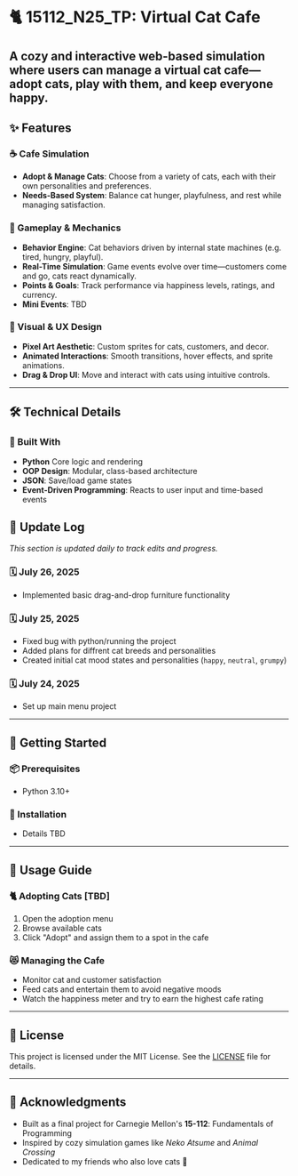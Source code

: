 # 🐈 15112_N25_TP: Virtual Cat Cafe  
A cozy and interactive web-based simulation where users can manage a virtual cat cafe—adopt cats, play with them, and keep everyone happy.
---
## ✨ Features  

### ☕ Cafe Simulation  
- **Adopt & Manage Cats**: Choose from a variety of cats, each with their own personalities and preferences.  
- **Needs-Based System**: Balance cat hunger, playfulness, and rest while managing satisfaction.

### 🧠 Gameplay & Mechanics  
- **Behavior Engine**: Cat behaviors driven by internal state machines (e.g. tired, hungry, playful).  
- **Real-Time Simulation**: Game events evolve over time—customers come and go, cats react dynamically.  
- **Points & Goals**: Track performance via happiness levels, ratings, and currency.  
- **Mini Events**: TBD

### 🎨 Visual & UX Design  
- **Pixel Art Aesthetic**: Custom sprites for cats, customers, and decor.  
- **Animated Interactions**: Smooth transitions, hover effects, and sprite animations.  
- **Drag & Drop UI**: Move and interact with cats using intuitive controls.  

---

## 🛠️ Technical Details  

### 🔧 Built With  
- **Python** Core logic and rendering  
- **OOP Design**: Modular, class-based architecture  
- **JSON**: Save/load game states  
- **Event-Driven Programming**: Reacts to user input and time-based events

## 📝 Update Log  

_This section is updated daily to track edits and progress._

### 🗓️ July 26, 2025   
- Implemented basic drag-and-drop furniture functionality  

### 🗓️ July 25, 2025  
- Fixed bug with python/running the project
- Added plans for diffrent cat breeds and personalities
- Created initial cat mood states and personalities (`happy`, `neutral`, `grumpy`)  

### 🗓️ July 24, 2025  
- Set up main menu project 

---

## 🚀 Getting Started  

### 📦 Prerequisites  
- Python 3.10+  

### 🔧 Installation  
- Details TBD
---

## 📱 Usage Guide  

### 🐈 Adopting Cats [TBD]
1. Open the adoption menu  
2. Browse available cats  
3. Click "Adopt" and assign them to a spot in the cafe

### 😻 Managing the Cafe  
- Monitor cat and customer satisfaction  
- Feed cats and entertain them to avoid negative moods  
- Watch the happiness meter and try to earn the highest cafe rating

---

## 📄 License  
This project is licensed under the MIT License. See the [LICENSE](LICENSE) file for details.

---

## 🙏 Acknowledgments  
- Built as a final project for Carnegie Mellon's **15-112**: Fundamentals of Programming  
- Inspired by cozy simulation games like *Neko Atsume* and *Animal Crossing*  
- Dedicated to my friends who also love cats 🐾  
